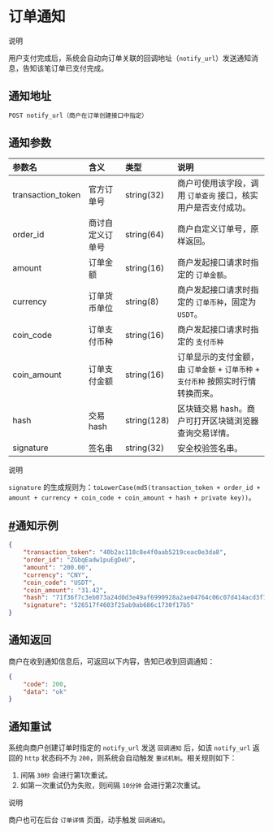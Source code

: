 # 订单通知

说明

用户支付完成后，系统会自动向订单关联的回调地址（`notify_url`）发送通知消息，告知该笔订单已支付完成。

## 通知地址

```bash
POST notify_url（商户在订单创建接口中指定）
```

## 通知参数

| 参数名            | 含义             | 类型        | 说明                                                         |
| :---------------- | :--------------- | :---------- | :----------------------------------------------------------- |
| transaction_token | 官方订单号       | string(32)  | 商户可使用该字段，调用 `订单查询` 接口，核实用户是否支付成功。 |
| order_id          | 商讨自定义订单号 | string(64)  | 商户自定义订单号，原样返回。                                 |
| amount            | 订单金额         | string(16)  | 商户发起接口请求时指定的 `订单金额`。                        |
| currency          | 订单货币单位     | string(8)   | 商户发起接口请求时指定的 `订单币种`，固定为 `USDT`。         |
| coin_code         | 订单支付币种     | string(16)  | 商户发起接口请求时指定的 `支付币种`                          |
| coin_amount       | 订单支付金额     | string(16)  | 订单显示的支付金额，由 `订单金额` + `订单币种` + `支付币种` 按照实时行情转换而来。 |
| hash              | 交易 hash        | string(128) | 区块链交易 hash。商户可打开区块链浏览器查询交易详情。        |
| signature         | 签名串           | string(32)  | 安全校验签名串。                                             |

说明

`signature` 的生成规则为：`toLowerCase(md5(transaction_token + order_id + amount + currency + coin_code + coin_amount + hash + private key))`。

## [#](https://doc.tronapi.com/api/transaction/notify.html#通知示例)通知示例

```json
{
    "transaction_token": "40b2ac118c8e4f0aab5219ceac0e3da8",
    "order_id": "ZGbqEadw1puEgDeU",
    "amount": "200.00",
    "currency": "CNY",
    "coin_code": "USDT",
    "coin_amount": "31.42",
    "hash": "71f36f7c3eb073a24d0d3e49af6990928a2ae04764c06c07d414acd3f743ae9c",
    "signature": "526517f4603f25ab9ab686c1730f17b5"
}
```

## 通知返回

商户在收到通知信息后，可返回以下内容，告知已收到回调通知：

```json
{
    "code": 200,
    "data": "ok"
}
```

## 通知重试

系统向商户创建订单时指定的 `notify_url` 发送 `回调通知` 后，如该 `notify_url` 返回的 `http` 状态码不为 `200`，则系统会自动触发 `重试机制`。相关规则如下：

1. 间隔 `30秒` 会进行第1次重试。
2. 如第一次重试仍为失败，则间隔 `10分钟` 会进行第2次重试。

说明

商户也可在后台 `订单详情` 页面，动手触发 `回调通知`。